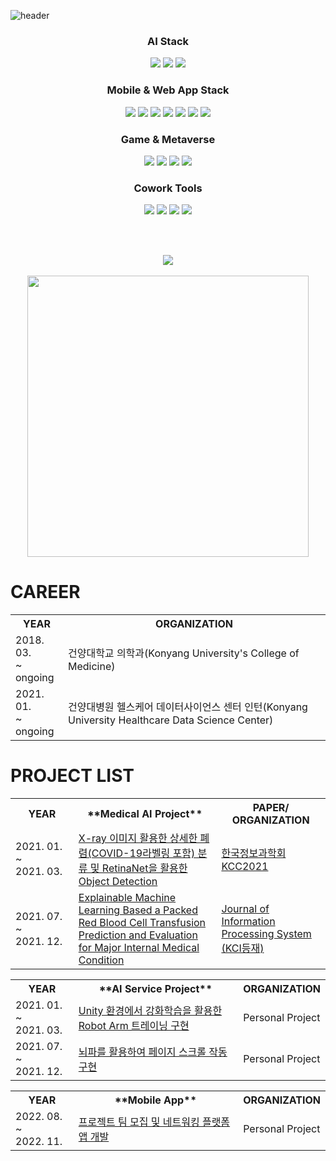 ![header](https://capsule-render.vercel.app/api?type=wave&color=auto&height=300&section=header&text=Noah%20iroom&fontSize=90)

<h3 align="center">AI Stack</h3>
<div align="center">
<a href="https://www.python.org/" target="_blank"><img src="https://img.shields.io/badge/Python-3776AB?style=flat-square&logo=Python&logoColor=white"/></a>
<a href="https://www.tensorflow.org/" target="_blank"><img src="https://img.shields.io/badge/TensorFlow-FF6F00?style=flat-square&logo=TensorFlow&logoColor=white"/></a>
<a href="https://pytorch.org/" target="_blank"><img src="https://img.shields.io/badge/PyTorch-EE4C2C?style=flat-square&logo=PyTorch&logoColor=white"/></a>
</div>


<h3 align="center">Mobile & Web App Stack</h3>
<div align="center">
<a href="" target="_blank"><img src="https://img.shields.io/badge/JavaScript-F7DF1E?style=flat-square&logo=JavaScript&logoColor=white"/></a>
<a href="https://flutter.dev/" target="_blank"><img src="https://img.shields.io/badge/Flutter-02569B?style=flat-square&logo=Flutter&logoColor=white"/></a>
<a href="https://reactjs.org/" target="_blank"><img src="https://img.shields.io/badge/React-61DAFB?style=flat-square&logo=React&logoColor=white"/></a>
<a href="https://nodejs.org/en/" target="_blank"><img src="https://img.shields.io/badge/Node.js-339933?style=flat-square&logo=Node.js&logoColor=white"/></a>
<a href="https://www.mongodb.com/" target="_blank"><img src="https://img.shields.io/badge/MongoDB-47A248?style=flat-square&logo=MongoDB&logoColor=white"/></a>
  <a href="https://www.mysql.com/" target="_blank"><img src="https://img.shields.io/badge/MySQL-4479A1?style=flat-square&logo=MySQL&logoColor=white"/></a>
<a href="https://aws.amazon.com/" target="_blank"><img src="https://img.shields.io/badge/Amazon AWS-232F3E?style=flat-square&logo=Amazon AWS&logoColor=white"/></a>
</div>

<h3 align="center">Game & Metaverse</h3>
<div align="center">
<a href="" target="_blank"><img src="https://img.shields.io/badge/C-A8B9CC?style=flat-square&logo=C&logoColor=white"/></a>
<a href="" target="_blank"><img src="https://img.shields.io/badge/C%2B%2B-00599C?style=flat-square&logo=C%2B%2B&logoColor=white"/></a>
<a href="" target="_blank"><img src="https://img.shields.io/badge/C Sharp-239120?style=flat-square&logo=C#&logoColor=white"/></a>
<a href="https://unity.com/" target="_blank"><img src="https://img.shields.io/badge/Unity-FFFFFF?style=flat-square&logo=Unity&logoColor=black"/></a>
</div>


<h3 align="center">Cowork Tools</h3>
<div align="center">
<a href="https://github.com/" target="_blank"><img src="https://img.shields.io/badge/GitHub-181717?style=flat-square&logo=GitHub&logoColor=white"/></a>
<a href="https://www.notion.so" target="_blank"><img src="https://img.shields.io/badge/Notion-000000?style=flat-square&logo=Notion&logoColor=white"/></a>
<a href="https://slack.com/intl/ko-kr/" target="_blank"><img src="https://img.shields.io/badge/Slack-4A154B?style=flat-square&logo=Slack&logoColor=white"/></a>
<a href="https://www.figma.com/" target="_blank"><img src="https://img.shields.io/badge/Figma-F24E1E?style=flat-square&logo=Figma&logoColor=white"/></a>
</div>

<!-- 
[![Noah's GitHub stats](https://github-readme-stats.vercel.app/api?username=noahiroom&show_icons=true&theme=radical)](https://github.com/anuraghazra/github-readme-stats)
 -->
 <br><br>
 <div align="center">
<picture>
<source 
  srcset="https://github-readme-stats.vercel.app/api?username=noahiroom&show_icons=true&theme=radical"
  media="(prefers-color-scheme: dark)"
/>
<source
  srcset="https://github-readme-stats.vercel.app/api?username=noahiroom&show_icons=true"
  media="(prefers-color-scheme: light), (prefers-color-scheme: no-preference)"
/>
<img src="https://github-readme-stats.vercel.app/api?username=noahiroom&show_icons=true" />
</picture>
  <br><br>
  <picture>
<img src="https://github-readme-stats.vercel.app/api/top-langs/?username=noahiroom&layout=compact"  width="450"  />
</picture>
  </div>

# CAREER

<table style="width:100%">
 <tr>
    <th>YEAR</th>
    <th>ORGANIZATION</th>
  </tr>
  <tr>
    <td>2018. 03. <br>~ <br>ongoing</td>
    <td>건양대학교 의학과(Konyang University's College of Medicine)</td>
  </tr>
  <tr>
    <td>2021. 01. <br>~ <br>ongoing</td>
    <td>건양대병원 헬스케어 데이터사이언스 센터 인턴(Konyang University Healthcare Data Science Center)</td>
  </tr>
</table>

# PROJECT LIST
<table  style="width:100%">
 <tr>
    <th  style="width:20%">YEAR</th>
    <th>**Medical AI Project**</th>
    <th>PAPER/<br>ORGANIZATION</th>
  </tr>
  <tr>
    <td>2021. 01. <br>~ <br>2021. 03.</td>
    <td><a href="https://github.com/noahiroom/Eagle-Eye-Pneumonia-Detection">X-ray 이미지 활용한 상세한 폐렴(COVID-19라벨링 포함) 분류 및 RetinaNet을 활용한 Object Detection</a></td>
    <td><a href="https://www.kiise.or.kr/conference/kcc/2021/">한국정보과학회 KCC2021</a></td>
  </tr>
  <tr>
    <td>2021. 07. <br>~ <br>2021. 12.</td>
    <td><a href="https://www.kci.go.kr/kciportal/ci/sereArticleSearch/ciSereArtiView.kci?sereArticleSearchBean.artiId=ART002856677">Explainable Machine Learning Based a Packed Red Blood Cell Transfusion Prediction and Evaluation for Major Internal Medical Condition</a>
</td>
    <td><a href="http://jips-k.org/">Journal of Information Processing System (KCI등재)</a></td>
  </tr>
</table>

<!-- PERSONAL PROJECT -->
<table  style="width:100%">
 <tr>
    <th  style="width:20%">YEAR</th>
    <th>**AI Service Project**</th>
    <th>ORGANIZATION</th>
  </tr>
  <tr>
    <td>2021. 01. <br>~ <br>2021. 03.</td>
    <td><a href="">Unity 환경에서 강화학습을 활용한 Robot Arm 트레이닝 구현</a></td>
    <td>Personal Project</td>
  </tr>
  <tr>
    <td>2021. 07. <br>~ <br>2021. 12.</td>
    <td><a href="">뇌파를 활용하여 페이지 스크롤 작동 구현</a>
</td>
    <td>Personal Project</td>
  </tr>
</table>

<table  style="width:100%">
 <tr>
    <th  style="width:20%">YEAR</th>
    <th>**Mobile App**</th>
    <th>ORGANIZATION</th>
  </tr>
  <tr>
    <td>2022. 08. <br>~ <br>2022. 11.</td>
    <td><a href="https://github.com/noahiroom/wooz-app-flutter">프로젝트 팀 모집 및 네트워킹 플랫폼 앱 개발</a></td>
    <td>Personal Project</td>
  </tr>
</table>

<!--
**noahiroom/noahiroom** is a ✨ _special_ ✨ repository because its `README.md` (this file) appears on your GitHub profile.

Here are some ideas to get you started:

- 🔭 I’m currently working on ...
- 🌱 I’m currently learning ...
- 👯 I’m looking to collaborate on ...
- 🤔 I’m looking for help with ...
- 💬 Ask me about ...
- 📫 How to reach me: ...
- 😄 Pronouns: ...
- ⚡ Fun fact: ...
-->
